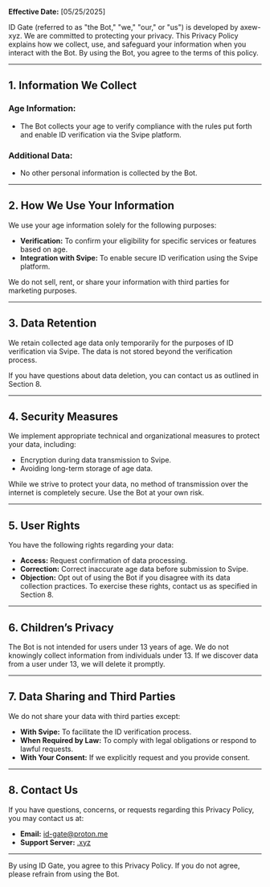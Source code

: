 **Effective Date:** [05/25/2025]

ID Gate (referred to as "the Bot," "we," "our," or "us") is developed by axew-xyz. We are committed to protecting your privacy. This Privacy Policy explains how we collect, use, and safeguard your information when you interact with the Bot. By using the Bot, you agree to the terms of this policy.

---

## 1. Information We Collect

### Age Information:
- The Bot collects your age to verify compliance with the rules put forth and enable ID verification via the Svipe platform.
### Additional Data:
- No other personal information is collected by the Bot.

---

## 2. How We Use Your Information

We use your age information solely for the following purposes:
- **Verification:** To confirm your eligibility for specific services or features based on age.
- **Integration with Svipe:** To enable secure ID verification using the Svipe platform.

We do not sell, rent, or share your information with third parties for marketing purposes.

---

## 3. Data Retention

We retain collected age data only temporarily for the purposes of ID verification via Svipe. The data is not stored beyond the verification process.

If you have questions about data deletion, you can contact us as outlined in Section 8.

---

## 4. Security Measures

We implement appropriate technical and organizational measures to protect your data, including:
- Encryption during data transmission to Svipe.
- Avoiding long-term storage of age data.

While we strive to protect your data, no method of transmission over the internet is completely secure. Use the Bot at your own risk.

---

## 5. User Rights

You have the following rights regarding your data:
- **Access:** Request confirmation of data processing.
- **Correction:** Correct inaccurate age data before submission to Svipe.
- **Objection:** Opt out of using the Bot if you disagree with its data collection practices.
To exercise these rights, contact us as specified in Section 8.

---

## 6. Children’s Privacy

The Bot is not intended for users under 13 years of age. We do not knowingly collect information from individuals under 13. If we discover data from a user under 13, we will delete it promptly.

---

## 7. Data Sharing and Third Parties

We do not share your data with third parties except:

- **With Svipe:** To facilitate the ID verification process.
- **When Required by Law:** To comply with legal obligations or respond to lawful requests.
- **With Your Consent:** If we explicitly request and you provide consent.

---

## 8. Contact Us

If you have questions, concerns, or requests regarding this Privacy Policy, you may contact us at:

- **Email:** id-gate@proton.me
- **Support Server:** [.xyz](https://discord.axew.xyz)

---

By using ID Gate, you agree to this Privacy Policy. If you do not agree, please refrain from using the Bot.
